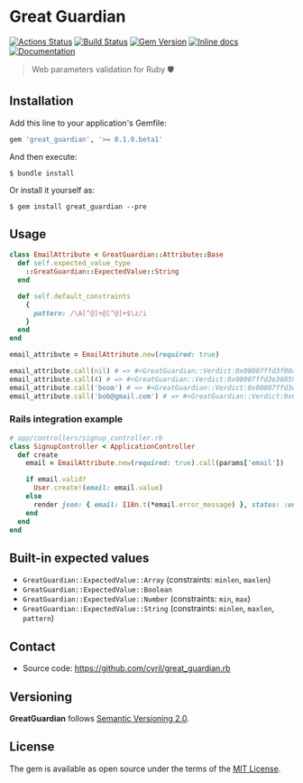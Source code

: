 # Great Guardian

[![Actions Status](https://github.com/cyril/great_guardian.rb/workflows/rubocop/badge.svg)](https://github.com/cyril/great_guardian.rb/actions?query=workflow%3ARuboCop)
[![Build Status](https://api.travis-ci.org/cyril/great_guardian.rb.svg?branch=master)][travis]
[![Gem Version](https://badge.fury.io/rb/great_guardian.svg)][gem]
[![Inline docs](https://inch-ci.org/github/cyril/great_guardian.rb.svg?branch=master)][inchpages]
[![Documentation](http://img.shields.io/:yard-docs-38c800.svg)][rubydoc]

> Web parameters validation for Ruby 🛡️

## Installation

Add this line to your application's Gemfile:

```ruby
gem 'great_guardian', '>= 0.1.0.beta1'
```

And then execute:

    $ bundle install

Or install it yourself as:

    $ gem install great_guardian --pre

## Usage

```ruby
class EmailAttribute < GreatGuardian::Attribute::Base
  def self.expected_value_type
    ::GreatGuardian::ExpectedValue::String
  end

  def self.default_constraints
    {
      pattern: /\A[^@]+@[^@]+$\z/i
    }
  end
end

email_attribute = EmailAttribute.new(required: true)

email_attribute.call(nil) # => #<GreatGuardian::Verdict:0x00007ffd3f00ad40 @attribute_name="email_attribute", @value=nil, @error_message=["attribute.email_attribute.errors.required", {:name=>["attribute.email_attribute.name"], :expected=>nil}], @medium=:body>
email_attribute.call(4) # => #<GreatGuardian::Verdict:0x00007ffd3e360590 @attribute_name="email_attribute", @value=4, @error_message=["attribute.email_attribute.errors.type", {:name=>["attribute.email_attribute.name"], :expected=>["expected_value.string.type"]}], @medium=:body>
email_attribute.call('boom') # => #<GreatGuardian::Verdict:0x00007ffd3e3d8360 @attribute_name="email_attribute", @value="boom", @error_message=["attribute.email_attribute.errors.pattern", {:name=>["attribute.email_attribute.name"], :expected=>/\A[^@]+@[^@]+$\z/i}], @medium=:body>
email_attribute.call('bob@gmail.com') # => #<GreatGuardian::Verdict:0x00007ffd3e3c23d0 @attribute_name="email_attribute", @value="bob@gmail.com", @error_message=nil, @medium=:body>
```

### Rails integration example

```ruby
# app/controllers/signup_controller.rb
class SignupController < ApplicationController
  def create
    email = EmailAttribute.new(required: true).call(params['email'])

    if email.valid?
      User.create!(email: email.value)
    else
      render json: { email: I18n.t(*email.error_message) }, status: :unprocessable_entity
    end
  end
end
```

## Built-in expected values

* `GreatGuardian::ExpectedValue::Array` (constraints: `minlen`, `maxlen`)
* `GreatGuardian::ExpectedValue::Boolean`
* `GreatGuardian::ExpectedValue::Number` (constraints: `min`, `max`)
* `GreatGuardian::ExpectedValue::String` (constraints: `minlen`, `maxlen`, `pattern`)

## Contact

* Source code: https://github.com/cyril/great_guardian.rb

## Versioning

__GreatGuardian__ follows [Semantic Versioning 2.0](https://semver.org/).

## License

The gem is available as open source under the terms of the [MIT License](https://opensource.org/licenses/MIT).

[gem]: https://rubygems.org/gems/great_guardian
[travis]: https://travis-ci.org/cyril/great_guardian.rb
[inchpages]: https://inch-ci.org/github/cyril/great_guardian.rb
[rubydoc]: https://rubydoc.info/gems/great_guardian/frames

